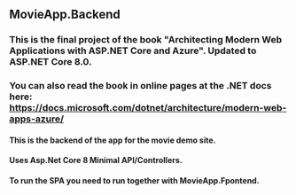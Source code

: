  ## MovieApp.Backend
 ### This is the final project of the book "Architecting Modern Web Applications with ASP.NET Core and Azure". Updated to ASP.NET Core 8.0.
 ### You can also read the book in online pages at the .NET docs here: https://docs.microsoft.com/dotnet/architecture/modern-web-apps-azure/
 #### This is the backend of the app for the movie demo site.
 #### Uses Asp.Net Core 8 Minimal API/Controllers.
 #### To run the SPA you need to run together with MovieApp.Fpontend.
 
